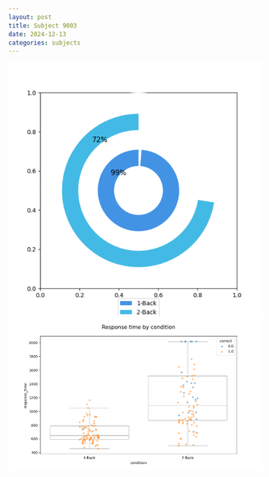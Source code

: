 ```yaml
---
layout: post
title: Subject 9003
date: 2024-12-13
categories: subjects
---
```


![](data/9003/run-4/9003_accuracy_by_condition.png)
![](data/9003/run-4/9003_response_time_by_condition.png)
